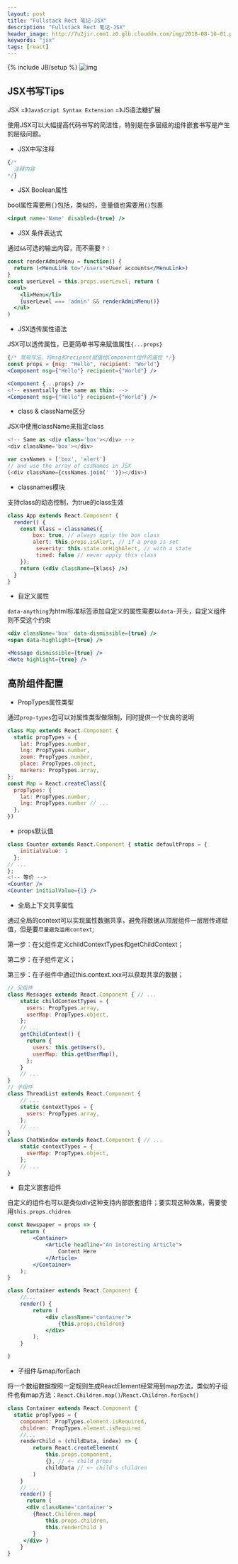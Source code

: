 ```yaml
---
layout: post
title: "Fullstack Rect 笔记-JSX"
description: "Fullstack Rect 笔记-JSX"
header_image: http://7u2jir.com1.z0.glb.clouddn.com/img/2018-08-10-01.png
keywords: "jsx"
tags: [react]
---
```

{% include JB/setup %}
![img](http://7u2jir.com1.z0.glb.clouddn.com/img/2018-08-10-01.png)

## JSX书写Tips

JSX =》`JavaScript Syntax Extension` =》JS语法糖扩展

使用JSX可以大幅提高代码书写的简洁性，特别是在多层级的组件嵌套书写是产生的层级问题。

* JSX中写注释

```jsx
{/*
  注释内容
*/}
```

* JSX Boolean属性

bool属性需要用`{}`包括，类似的，变量值也需要用`{}`包裹

```jsx
<input name='Name' disabled={true} />
```

* JSX 条件表达式

通过`&&`可选的输出内容，而不需要`？：`

```jsx
const renderAdminMenu = function() {
  return (<MenuLink to="/users">User accounts</MenuLink>)
}
const userLevel = this.props.userLevel; return (
  <ul>
    <li>Menu</li>
    {userLevel === 'admin' && renderAdminMenu()}
  </ul>
)
```

* JSX透传属性语法

JSX可以透传属性，已更简单书写来赋值属性`{...props}`

```jsx
{/* 常规写法，将msg和recipent赋值给Component组件的属性 */}
const props = {msg: "Hello", recipient: "World"}
<Component msg={"Hello"} recipient={"World"} />

<Component {...props} />
<!-- essentially the same as this: --> 
<Component msg={"Hello"} recipient={"World"} />
```

* class & className区分

JSX中使用className来指定class

```jsx
<!-- Same as <div class='box'></div> --> 
<div className='box'></div>

var cssNames = ['box', 'alert']
// and use the array of cssNames in JSX
(<div className={cssNames.join(' ')}></div>)
```

* classnames模块

支持class的动态控制，为true的class生效

```jsx
class App extends React.Component { 
  render() {
	const klass = classnames({
		box: true, // always apply the box class
		alert: this.props.isAlert, // if a prop is set 
         severity: this.state.onHighAlert, // with a state 
         timed: false // never apply this class
	});
	return (<div className={klass} />) 
  }
}
```

* 自定义属性

`data-anything`为html标准标签添加自定义的属性需要以`data-`开头，自定义组件则不受这个约束

```jsx
<div className='box' data-dismissible={true} />
<span data-highlight={true} />
```

```jsx
<Message dismissible={true} />
<Note highlight={true} />
```

## 高阶组件配置

* PropTypes属性类型

通过`prop-types`包可以对属性类型做限制，同时提供一个优良的说明

```jsx
class Map extends React.Component { 
  static propTypes = {
  	lat: PropTypes.number,
	lng: PropTypes.number,
  	zoom: PropTypes.number,
  	place: PropTypes.object,
  	markers: PropTypes.array,
};
const Map = React.createClass({ 
  propTypes: {
	lat: PropTypes.number, 
    lng: PropTypes.number // ...
  }, 
})
```

* props默认值

```jsx
class Counter extends React.Component { static defaultProps = {
    initialValue: 1
  };
// ...
};
<!-- 等价 -->
<Counter />
<Counter initialValue={1} />
```

* 全局上下文共享属性

通过全局的context可以实现属性数据共享，避免将数据从顶层组件一层层传递赋值，但是要`尽量避免滥用context`;

第一步：在父组件定义childContextTypes和getChildContext；

第二步：在子组件定义；

第三步：在子组件中通过this.context.xxx可以获取共享的数据；

```jsx
// 父组件
class Messages extends React.Component { // ...
	static childContextTypes = { 
      users: PropTypes.array, 
      userMap: PropTypes.object,
	};
	// ...
	getChildContext() { 
      return {
		users: this.getUsers(),
		userMap: this.getUserMap(), 
      };
	}
	// ...
}
// 子组件
class ThreadList extends React.Component { 
  	// ...
	static contextTypes = { 
      users: PropTypes.array,
	};
	// ...
}
class ChatWindow extends React.Component { // ...
	static contextTypes = { 
      userMap: PropTypes.object,
	};
	// ...
}

```

* 自定义嵌套组件

自定义的组件也可以是类似div这种支持内部嵌套组件；要实现这种效果，需要使用`this.props.chidren`

```jsx
const Newspaper = props => { 
	return (
    	<Container>
      		<Article headline="An interesting Article">
				Content Here
      		</Article>
    	</Container>
	); 
}

class Container extends React.Component { 
	//...
	render() {
		return (
			<div className='container'> 
				{this.props.children}
			</div>
		);
	}

}
```

* 子组件与map/forEach

将一个数组数据按照一定规则生成ReactElement经常用到map方法，类似的子组件也有map方法：`React.Children.map()`/`React.Children.forEach()`

```jsx
class Container extends React.Component { 
  static propTypes = {
    component: PropTypes.element.isRequired,
    children: PropTypes.element.isRequired
	//...
	renderChild = (childData, index) => { 
    	return React.createElement(
			this.props.component,
			{}, // <~ child props
			childData // <~ child's children
		) 
	}
	// ...
	render() { 
      return (
      <div className='container'>
        {React.Children.map(
			this.props.children,
			this.renderChild )
        }
	 </div> )
	} 
}
```


